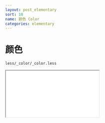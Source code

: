 ```yaml
---
layout: post_elementary
sort: 10
name: 颜色 Color
categories: elementary
---
```


# 颜色
`less/_color/_color.less`  

<iframe class="markdown_example" src="/example/elementary/color/color.html"></iframe>